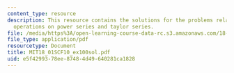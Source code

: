 ```yaml
---
content_type: resource
description: This resource contains the solutions for the problems related to the
  operations on power series and taylor series.
file: /media/https%3A/open-learning-course-data-rc.s3.amazonaws.com/18-01sc-single-variable-calculus-fall-2010/e5f4299378ee87484d49640281ca1828_MIT18_01SCF10_ex100sol.pdf
file_type: application/pdf
resourcetype: Document
title: MIT18_01SCF10_ex100sol.pdf
uid: e5f42993-78ee-8748-4d49-640281ca1828
---
```

